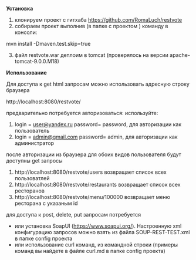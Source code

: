 **Установка**
1) клонируем проект с гитхаба https://github.com/RomaLuch/restvote
2) собираем проект выполнив (в папке с проектом ) команду в консоли:
 
 mvn install -Dmaven.test.skip=true
 
3) файл restvote.war деплоим в tomcat (проверялось на версии apache-tomcat-9.0.0.M18)

**Использование**

Для доступа к get html запросам можно использовать адресную строку браузера 

http://localhost:8080/restvote/

предварительно потребуется авторизоваться:
используйте:
1) login = user@yandex.ru password= password, для авторизации как пользователь
2) login = admin@gmail.com password= admin, для авторизации как администратор

после авторизации из браузера для обоих видов пользователя будут доступны get запросы 
1) http://localhost:8080/restvote/users возвращает список всех пользоватлей
2) http://localhost:8080/restvote/restaurants возвращает список всех ресторанов
3) http://localhost:8080/restvote/menu/100000 возвращает меню ресторана с указаным id

для доступа к post, delete, put запросам потребуется
 - или установка SoapUI (https://www.soapui.org/).
Настроенную xml конфигурацию запросов можно взять из файла SOUP-REST-TEST.xml в папке config проекта
- или использование curl команд, из командной строки (примеры команд вы найдете в файле curl.md в папке config проекта)
